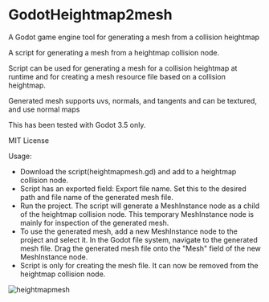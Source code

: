 # GodotHeightmap2mesh
A Godot game engine tool for generating a mesh from a collision heightmap

A script for generating a mesh from a heightmap collision node.  

Script can be used for generating a mesh for a collision heightmap at runtime and for creating a mesh resource file based on a collision heightmap.

Generated mesh supports uvs, normals, and tangents and can be textured, and use normal maps

This has been tested with Godot 3.5 only.

MIT License

Usage:

- Download the script(heightmapmesh.gd) and add to a heightmap collision node.
- Script has an exported field: Export file name.  Set this to the desired path and file name of the generated mesh file.
- Run the project.  The script will generate a MeshInstance node as a child of the heightmap collision node. This temporary MeshInstance node is mainly for inspection of the generated mesh.
- To use the generated mesh, add a new MeshInstance node to the project and select it.  In the Godot file system, navigate to the generated mesh file. Drag the generated mesh file onto the "Mesh" field of the new MeshInstance node.
- Script is only for creating the mesh file.  It can now be removed from the heightmap collision node.


![heightmapmesh](https://user-images.githubusercontent.com/11907796/204204749-e18dddfc-ebb2-4478-ae9f-4d6c1d26525a.png)

